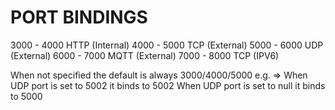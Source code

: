 PORT BINDINGS
=============

3000 - 4000  HTTP (Internal)
4000 - 5000  TCP  (External)
5000 - 6000  UDP  (External)
6000 - 7000  MQTT (External)
7000 - 8000  TCP  (IPV6)


When not specified the default is always 3000/4000/5000
e.g. => When UDP port is set to 5002 it binds to 5002
        When UDP port is set to null it binds to 5000